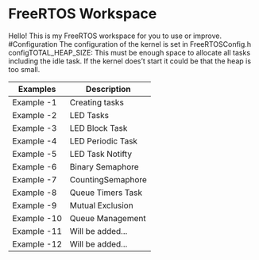 # FreeRTOS Workspace

Hello! This is my FreeRTOS workspace for you to use or improve. 
#Configuration
The configuration of the kernel is set in FreeRTOSConfig.h
configTOTAL_HEAP_SIZE: This must be enough space to allocate all tasks including the idle task. If the kernel does’t start it could be that the heap is too small.

| Examples      | Description        |
| ------------- | -------------------|
| Example -1    | Creating tasks     |
| Example -2    | LED Tasks          |
| Example -3    | LED Block Task     |
| Example -4    | LED Periodic Task  |
| Example -5    | LED Task Notifty   |
| Example -6    | Binary Semaphore   |
| Example -7    | CountingSemaphore  |
| Example -8    | Queue Timers Task  |
| Example -9    | Mutual Exclusion   |
| Example -10   | Queue Management   |
| Example -11   | Will be added...   |
| Example -12   | Will be added...   |



